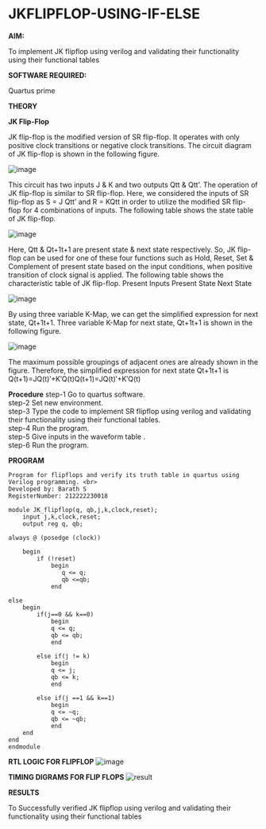 # JKFLIPFLOP-USING-IF-ELSE

**AIM:** 

To implement  JK flipflop using verilog and validating their functionality using their functional tables

**SOFTWARE REQUIRED:**

Quartus prime

**THEORY**

**JK Flip-Flop**

JK flip-flop is the modified version of SR flip-flop. It operates with only positive clock transitions or negative clock transitions. The circuit diagram of JK flip-flop is shown in the following figure.

![image](https://github.com/naavaneetha/JKFLIPFLOP-USING-IF-ELSE/assets/154305477/a649c30b-232b-4558-b188-fd6c09845180)


This circuit has two inputs J & K and two outputs Qtt & Qtt’. The operation of JK flip-flop is similar to SR flip-flop. Here, we considered the inputs of SR flip-flop as S = J Qtt’ and R = KQtt in order to utilize the modified SR flip-flop for 4 combinations of inputs. The following table shows the state table of JK flip-flop.

![image](https://github.com/naavaneetha/JKFLIPFLOP-USING-IF-ELSE/assets/154305477/c4360742-e8a8-4937-b089-c46c0433f9a3)

 
Here, Qtt & Qt+1t+1 are present state & next state respectively. So, JK flip-flop can be used for one of these four functions such as Hold, Reset, Set & Complement of present state based on the input conditions, when positive transition of clock signal is applied. The following table shows the characteristic table of JK flip-flop. Present Inputs Present State Next State
 
![image](https://github.com/naavaneetha/JKFLIPFLOP-USING-IF-ELSE/assets/154305477/6c275261-a6d5-4c37-a3a7-1e88ca11c4cd)

By using three variable K-Map, we can get the simplified expression for next state, Qt+1t+1. Three variable K-Map for next state, Qt+1t+1 is shown in the following figure.
 
![image](https://github.com/naavaneetha/JKFLIPFLOP-USING-IF-ELSE/assets/154305477/5174f41b-0ce0-4329-a372-6d1943ea6673)

The maximum possible groupings of adjacent ones are already shown in the figure. Therefore, the simplified expression for next state Qt+1t+1 is Q(t+1)=JQ(t)′+K′Q(t)Q(t+1)=JQ(t)′+K′Q(t)

**Procedure**
step-1 Go to quartus software. <br>
step-2 Set new environment. <br>
step-3 Type the code to implement SR flipflop using verilog and validating their functionality using their functional tables.  <br>
step-4 Run the program.  <br>
step-5 Give inputs in the waveform table .  <br>
step-6 Run the program. <br>

**PROGRAM**
```
Program for flipflops and verify its truth table in quartus using Verilog programming. <br>
Developed by: Barath S
RegisterNumber: 212222230018
```
```
module JK_flipflop(q, qb,j,k,clock,reset);
    input j,k,clock,reset;
    output reg q, qb;
	 
always @ (posedge (clock))

    begin 
        if (!reset)
            begin
               q <= q;
               qb <=qb;
            end   
        
else
	begin 
		if(j==0 && k==0)
			begin 
			q <= q;
			qb <= qb;
			end
		
		else if(j != k)
			begin
			q <= j;
			qb <= k;
			end
			
		else if(j ==1 && k==1)
			begin
			q <= ~q;
			qb <= ~qb;
			end 
	end		
end      
endmodule
```

**RTL LOGIC FOR FLIPFLOP**
![image](https://github.com/Gurumurthys1/JKFLIPFLOP-USING-IF-ELSE/assets/163425568/97e3c9f1-3986-49dc-9af1-7b75f6776bea)


**TIMING DIGRAMS FOR FLIP FLOPS**
![result](https://github.com/Gurumurthys1/JKFLIPFLOP-USING-IF-ELSE/assets/163425568/ccc67027-d521-4ab6-932e-005f298ac704)


**RESULTS**

To Successfully verified JK flipflop using verilog and validating their functionality using their functional tables
